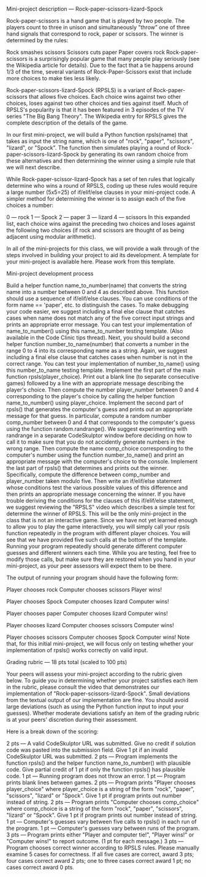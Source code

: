 Mini-project description — Rock-paper-scissors-lizard-Spock

Rock-paper-scissors is a hand game that is played by two people. The players count to three in unison and simultaneously "throw” one of three hand signals that correspond to rock, paper or scissors. The winner is determined by the rules:

Rock smashes scissors
Scissors cuts paper
Paper covers rock
Rock-paper-scissors is a surprisingly popular game that many people play seriously (see the Wikipedia article for details). Due to the fact that a tie happens around 1/3 of the time, several variants of Rock-Paper-Scissors exist that include more choices to make ties less likely.

Rock-paper-scissors-lizard-Spock (RPSLS) is a variant of Rock-paper-scissors that allows five choices. Each choice wins against two other choices, loses against two other choices and ties against itself. Much of RPSLS's popularity is that it has been featured in 3 episodes of the TV series "The Big Bang Theory". The Wikipedia entry for RPSLS gives the complete description of the details of the game.

In our first mini-project, we will build a Python function rpsls(name) that takes as input the string name, which is one of "rock", "paper", "scissors", "lizard", or "Spock". The function then simulates playing a round of Rock-paper-scissors-lizard-Spock by generating its own random choice from these alternatives and then determining the winner using a simple rule that we will next describe.

While Rock-paper-scissor-lizard-Spock has a set of ten rules that logically determine who wins a round of RPSLS, coding up these rules would require a large number (5x5=25) of if/elif/else clauses in your mini-project code. A simpler method for determining the winner is to assign each of the five choices a number:

0 — rock
1 — Spock
2 — paper
3 — lizard
4 — scissors
In this expanded list, each choice wins against the preceding two choices and loses against the following two choices (if rock and scissors are thought of as being adjacent using modular arithmetic).

In all of the mini-projects for this class, we will provide a walk through of the steps involved in building your project to aid its development. A template for your mini-project is available here. Please work from this template.

Mini-project development process

Build a helper function name_to_number(name) that converts the string name into a number between 0 and 4 as described above. This function should use a sequence of if/elif/else clauses. You can use conditions of the form name == 'paper', etc. to distinguish the cases. To make debugging your code easier, we suggest including a final else clause that catches cases when name does not match any of the five correct input strings and prints an appropriate error message. You can test your implementation of name_to_number() using this name_to_number testing template. (Also available in the Code Clinic tips thread).
Next, you should build a second helper function number_to_name(number) that converts a number in the range 0 to 4 into its corresponding name as a string. Again, we suggest including a final else clause that catches cases when number is not in the correct range. You can test your implementation of number_to_name() using this number_to_name testing template.
Implement the first part of the main function rpsls(player_choice). Print out a blank line (to separate consecutive games) followed by a line with an appropriate message describing the player's choice. Then compute the number player_number between 0 and 4 corresponding to the player's choice by calling the helper function name_to_number() using player_choice.
Implement the second part of rpsls() that generates the computer's guess and prints out an appropriate message for that guess. In particular, compute a random number comp_number between 0 and 4 that corresponds to the computer's guess using the function random.randrange(). We suggest experimenting with randrange in a separate CodeSkulptor window before deciding on how to call it to make sure that you do not accidently generate numbers in the wrong range. Then compute the name comp_choice corresponding to the computer's number using the function number_to_name() and print an appropriate message with the computer's choice to the console.
Implement the last part of rpsls() that determines and prints out the winner. Specifically, compute the difference between comp_number and player_number taken modulo five. Then write an if/elif/else statement whose conditions test the various possible values of this difference and then prints an appropriate message concerning the winner. If you have trouble deriving the conditions for the clauses of this if/elif/else statement, we suggest reviewing the "RPSLS" video which describes a simple test for determine the winner of RPSLS.
This will be the only mini-project in the class that is not an interactive game. Since we have not yet learned enough to allow you to play the game interactively, you will simply call your rpsls function repeatedly in the program with different player choices. You will see that we have provided five such calls at the bottom of the template. Running your program repeatedly should generate different computer guesses and different winners each time. While you are testing, feel free to modify those calls, but make sure they are restored when you hand in your mini-project, as your peer assessors will expect them to be there.

The output of running your program should have the following form:

Player chooses rock
Computer chooses scissors
Player wins!

Player chooses Spock
Computer chooses lizard
Computer wins!

Player chooses paper
Computer chooses lizard
Computer wins!

Player chooses lizard
Computer chooses scissors
Computer wins!

Player chooses scissors
Computer chooses Spock
Computer wins!
Note that, for this initial mini-project, we will focus only on testing whether your implementation of rpsls() works correctly on valid input.

Grading rubric — 18 pts total (scaled to 100 pts)

Your peers will assess your mini-project according to the rubric given below. To guide you in determining whether your project satisfies each item in the rubric, please consult the video that demonstrates our implementation of "Rock-paper-scissors-lizard-Spock". Small deviations from the textual output of our implementation are fine. You should avoid large deviations (such as using the Python function input to input your guesses). Whether moderate deviations satisfy an item of the grading rubric is at your peers' discretion during their assessment.

Here is a break down of the scoring:

2 pts — A valid CodeSkulptor URL was submitted. Give no credit if solution code was pasted into the submission field. Give 1 pt if an invalid CodeSkulptor URL was submitted.
2 pts — Program implements the function rpsls() and the helper function name_to_number() with plausible code. Give partial credit of 1 pt if only the function rpsls() has plausible code.
1 pt — Running program does not throw an error.
1 pt — Program prints blank lines between games.
2 pts — Program prints "Player chooses player_choice" where player_choice is a string of the form "rock", "paper", "scissors", "lizard" or "Spock". Give 1 pt if program prints out number instead of string.
2 pts — Program prints "Computer chooses comp_choice" where comp_choice is a string of the form "rock", "paper", "scissors", "lizard" or "Spock". Give 1 pt if program prints out number instead of string.
1 pt — Computer's guesses vary between five calls to rpsls() in each run of the program.
1 pt — Computer's guesses vary between runs of the program.
3 pts — Program prints either "Player and computer tie!", "Player wins!" or "Computer wins!" to report outcome. (1 pt for each message.)
3 pts — Program chooses correct winner according to RPSLS rules. Please manually examine 5 cases for correctness. If all five cases are correct, award 3 pts; four cases correct award 2 pts; one to three cases correct award 1 pt; no cases correct award 0 pts.